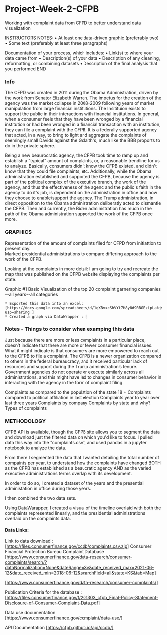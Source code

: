 # Project-Week-2-CFPB
Working with complaint data from CFPD to better understand data visualization

INSTRUCTORS NOTES: 
•	At least one data-driven graphic (preferably two)
•	Some text (preferably at least three paragraphs)

Documentation of your process, which includes:
•	Link(s) to where your data came from
•	Description(s) of your data
•	Description of any cleaning, reformatting, or combining datasets
•	Description of the final analysis that you performed
END 

### Info

The CFPD was created in 2011 during the Obama Administration, driven by the work from Senator Elizabeth Warren.  The impetus for the creation of the agency was the market collapse in 2008-2009 following years of market manipulation from large financial institutions.  The Insitituion exists to support the public in their interactions with financial institutions.  In general, when a consumer feels that they have been wronged by a financial institution or had been wronged in a financial transaction with an institution, they can file a complaint with the CFPB.  It is a federally supported agency that acted, in a way, to bring to light and aggregate the complaints of seemingly small Davids against the Golaith's, much like the BBB proports to do in the private sphere.  

Being a new beaurocratic agency, the CFPB took time to ramp up and establish a "typical" amount of complaints, or, a reasonable trendline for us to analyze.  Basically, consumers didn't know the CFPB existed, and didn't know that they could file complaints, etc.  Additionally, while the Obama administration established and supported the CFPB, because the agency is part of the political complex of the executive branch, the work of the agency, and thus the effectiveness of the agenc and the public's faith in the agency to do it's job, is dependent on the administration in office and how they choose to enable/support the agency.  The Trump administration, in direct opposition to the Obama administration deliberatly acted to dismantle the CFPB.  Then and currently, the Biden administration has much in the path of the Obama administration supported the work of the CFPB once more.


### GRAPHICS
Representation of the amount of complaints filed for CFPD from initiattion to present day.  
  Marked presidential administtrations to compare differing approach to the work of the CFPB.  
  
Looking at the complaints in more detail: 
  I am going to try and recreate the map that was published on the CFPB website displaying the complaints per state.  
  
Graphic #1 Basic Visualization of the top 20 complaint garnering companies --all years--all categories

	* Exported this data into an excel: [https://docs.google.com/spreadsheets/d/1qXBvxcShVYt7H8y8d9RBGEzLpLakjvMbNU3omRo7Yuw/edit?usp=sharing ]
	* Created a graph via DataWrapper : [


### Notes - Things to consider when examping this data

Just because there are more or less complaints in a particular place, doesn’t indicate that there are more or fewer consumer financial issues.  What it might indicate is that consumers are more empowered to reach out to the CFPB to file a complaint. The CFPB is a newer organization compared to others in the federal bureaucracy, and it received particular lack of resources and support during the Trump administration’s tenure.  Government agencies do not operate or execute similarly across all administrations, and this might have led to changes in consumer behavior in interacting with the agency in the form of complaint filing. 

Complaints as compared to the population of the state 18 +
Complaints compared to political affiliation in last election
Complaints year to year over last three years
Complaints by company
Complaints by state and why?
Types of complaints

### METHODOLOGY

CFPB API is available, though the CFPB site allows you to segment the data and download just the filtered data on which you'd like to focus.  I pulled data this way into the "complaints.csv", and used pandas in a jupyter notebook to analyze the data.  

From there I segmented the data that I wanted detailing the total number of compaints per year, to understand how the complaints have changed BOTH as the CFPB has established as a beaucratic agency AND as the varied executive administrations terms overlap with its development. 

In order to do so, I created a dataset of the years and the presential administation in office during those years. 

I then combined the two data sets.  

Using DataWarapper, I created a visual of the timeline overlaid with both the complaints represented linearly, and the presidential administrations overlaid on the complaints data. 

#### Data Links: 

Link to data download : [https://files.consumerfinance.gov/ccdb/complaints.csv.zip]
Consumer Financial Protection Bureau Complaint Database
[https://www.consumerfinance.gov/data-research/consumer-complaints/search/?dataNormalization=None&dateRange=3y&date_received_max=2021-06-12&date_received_min=2018-06-12&searchField=all&state=KS&tab=Map]

[https://www.consumerfinance.gov/data-research/consumer-complaints/]


Publication Criteria for the database :
	[https://files.consumerfinance.gov/f/201303_cfpb_Final-Policy-Statement-Disclosure-of-Consumer-Complaint-Data.pdf] 

Data use documentation
	[https://www.consumerfinance.gov/complaint/data-use/]
	
API Documentation
	[https://cfpb.github.io/api/ccdb/] 
